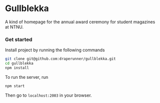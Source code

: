 # Gullblekka

A kind of homepage for the annual award ceremony for student magazines at NTNU.

### Get started

Install project by running the following commands
```bash
git clone git@github.com:draperunner/gullblekka.git
cd gullblekka
npm install
```

To run the server, run
```bash
npm start
```

Then go to `localhost:2003` in your browser.
